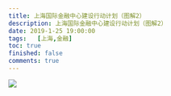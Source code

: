 ```yaml
---
title: 上海国际金融中心建设行动计划（图解2）
description: 上海国际金融中心建设行动计划（图解2）
date: 2019-1-25 19:00:00
tags:	[上海,金融]
toc: true
finished: false
comments: true
---
```


![](http://blog.oneforce.cn/images/20190125/shjr2.png)
